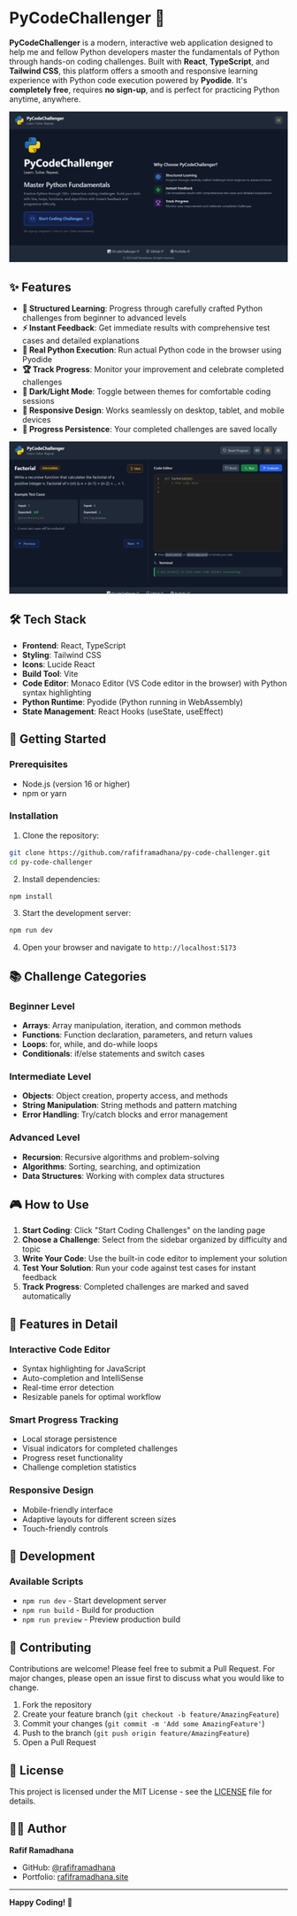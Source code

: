 # PyCodeChallenger 🚀

**PyCodeChallenger** is a modern, interactive web application designed to help me and fellow Python developers master the fundamentals of Python through hands-on coding challenges. Built with **React**, **TypeScript**, and **Tailwind CSS**, this platform offers a smooth and responsive learning experience with Python code execution powered by **Pyodide**. It's **completely free**, requires **no sign-up**, and is perfect for practicing Python anytime, anywhere.

![Landing Page](./public/screenshot-1.png)

## ✨ Features

- **🎯 Structured Learning**: Progress through carefully crafted Python challenges from beginner to advanced levels
- **⚡ Instant Feedback**: Get immediate results with comprehensive test cases and detailed explanations
- **🐍 Real Python Execution**: Run actual Python code in the browser using Pyodide
- **🏆 Track Progress**: Monitor your improvement and celebrate completed challenges
- **🌙 Dark/Light Mode**: Toggle between themes for comfortable coding sessions
- **📱 Responsive Design**: Works seamlessly on desktop, tablet, and mobile devices
- **💾 Progress Persistence**: Your completed challenges are saved locally

![Challenge Interface](./public/screenshot-2.png)

## 🛠️ Tech Stack

- **Frontend**: React, TypeScript
- **Styling**: Tailwind CSS
- **Icons**: Lucide React
- **Build Tool**: Vite
- **Code Editor**: Monaco Editor (VS Code editor in the browser) with Python syntax highlighting
- **Python Runtime**: Pyodide (Python running in WebAssembly)
- **State Management**: React Hooks (useState, useEffect)

## 🚀 Getting Started

### Prerequisites

- Node.js (version 16 or higher)
- npm or yarn

### Installation

1. Clone the repository:
```bash
git clone https://github.com/rafiframadhana/py-code-challenger.git
cd py-code-challenger
```

2. Install dependencies:
```bash
npm install
```

3. Start the development server:
```bash
npm run dev
```

4. Open your browser and navigate to `http://localhost:5173`

## 📚 Challenge Categories

### Beginner Level
- **Arrays**: Array manipulation, iteration, and common methods
- **Functions**: Function declaration, parameters, and return values
- **Loops**: for, while, and do-while loops
- **Conditionals**: if/else statements and switch cases

### Intermediate Level
- **Objects**: Object creation, property access, and methods
- **String Manipulation**: String methods and pattern matching
- **Error Handling**: Try/catch blocks and error management

### Advanced Level
- **Recursion**: Recursive algorithms and problem-solving
- **Algorithms**: Sorting, searching, and optimization
- **Data Structures**: Working with complex data structures

## 🎮 How to Use

1. **Start Coding**: Click "Start Coding Challenges" on the landing page
2. **Choose a Challenge**: Select from the sidebar organized by difficulty and topic
3. **Write Your Code**: Use the built-in code editor to implement your solution
4. **Test Your Solution**: Run your code against test cases for instant feedback
5. **Track Progress**: Completed challenges are marked and saved automatically

## 🎨 Features in Detail

### Interactive Code Editor
- Syntax highlighting for JavaScript
- Auto-completion and IntelliSense
- Real-time error detection
- Resizable panels for optimal workflow

### Smart Progress Tracking
- Local storage persistence
- Visual indicators for completed challenges
- Progress reset functionality
- Challenge completion statistics

### Responsive Design
- Mobile-friendly interface
- Adaptive layouts for different screen sizes
- Touch-friendly controls

## 🔧 Development

### Available Scripts

- `npm run dev` - Start development server
- `npm run build` - Build for production
- `npm run preview` - Preview production build

## 🤝 Contributing

Contributions are welcome! Please feel free to submit a Pull Request. For major changes, please open an issue first to discuss what you would like to change.

1. Fork the repository
2. Create your feature branch (`git checkout -b feature/AmazingFeature`)
3. Commit your changes (`git commit -m 'Add some AmazingFeature'`)
4. Push to the branch (`git push origin feature/AmazingFeature`)
5. Open a Pull Request

## 📝 License

This project is licensed under the MIT License - see the [LICENSE](LICENSE) file for details.

## 👨‍💻 Author

**Rafif Ramadhana**
- GitHub: [@rafiframadhana](https://github.com/rafiframadhana)
- Portfolio: [rafiframadhana.site](https://rafiframadhana.site)
 
---

**Happy Coding! 🎉**
